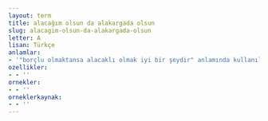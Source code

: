 ```yaml
---
layout: term
title: alacağım olsun da alakargada olsun
slug: alacagim-olsun-da-alakargada-olsun
letter: A
lisan: Türkçe
anlamlar:
- '"borçlu olmaktansa alacaklı olmak iyi bir şeydir" anlamında kullanılan bir söz'
ozellikler:
- - ''
ornekler:
- - ''
orneklerkaynak:
- - ''
---
```

